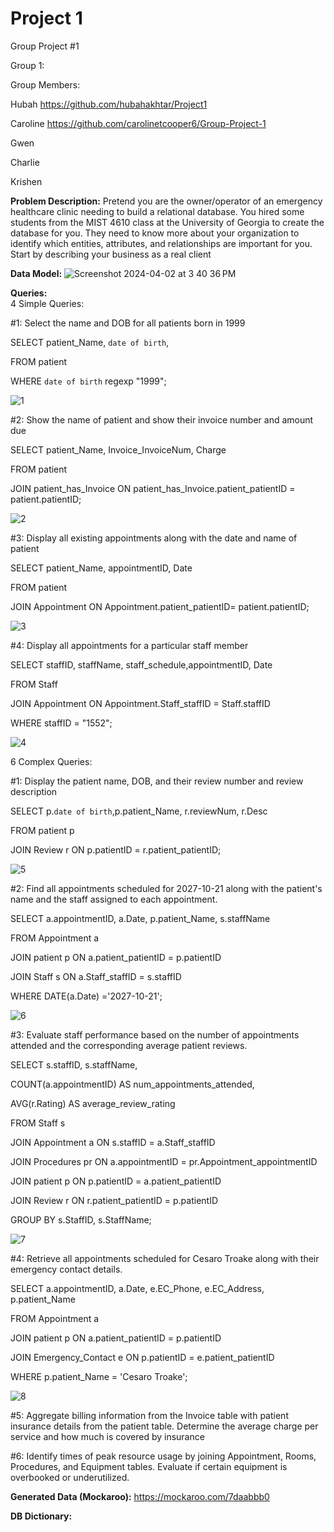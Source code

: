 # Project 1
Group Project #1

Group 1:  

Group Members: 

Hubah https://github.com/hubahakhtar/Project1

Caroline  https://github.com/carolinetcooper6/Group-Project-1

Gwen

Charlie

Krishen


**Problem Description:** 
Pretend you are the owner/operator of an emergency healthcare clinic needing to build a relational database. You hired some students from the MIST 4610 class at the University of Georgia to create the database for you. They need to know more about your organization to identify which entities, attributes, and relationships are important for you. Start by describing your business as a real client 

**Data Model:**
![Screenshot 2024-04-02 at 3 40 36 PM](https://github.com/hubahakhtar/Project1/assets/165077668/cca0a26c-7349-4f21-bff1-ab18a6f6f94c)

**Queries:**  
4 Simple Queries: 

#1: Select the name and DOB for all patients born in 1999 

SELECT patient_Name, `date of birth`,

FROM patient

WHERE `date of birth` regexp "1999";

![1](https://github.com/hubahakhtar/Project1/assets/165077668/bb473a78-456e-47cf-ac8d-ed110a5341c4)

#2: Show the name of patient and show their invoice number and amount due

SELECT patient_Name, Invoice_InvoiceNum, Charge 

FROM patient 

JOIN patient_has_Invoice ON patient_has_Invoice.patient_patientID = patient.patientID; 

![2](https://github.com/hubahakhtar/Project1/assets/165077668/2ce5134b-c8f8-481d-8e20-840618bc81cc)

#3: Display all existing appointments along with the date and name of patient 

SELECT patient_Name, appointmentID, Date 

FROM patient 

JOIN Appointment ON Appointment.patient_patientID= patient.patientID; 

![3](https://github.com/hubahakhtar/Project1/assets/165077668/5435a87d-265e-43a0-84f9-0c0f9c549cf0)

#4: Display all appointments for a particular staff member 

SELECT staffID, staffName, staff_schedule,appointmentID, Date 

FROM Staff 

JOIN Appointment ON Appointment.Staff_staffID = Staff.staffID 

WHERE staffID = "1552"; 

![4](https://github.com/hubahakhtar/Project1/assets/165077668/52d3c67d-29c8-4a90-a7d0-e308e25940e9)

6 Complex Queries:

#1: Display the patient name, DOB, and their review number and review description 

SELECT p.`date of birth`,p.patient_Name, r.reviewNum, r.Desc 

FROM patient p 

JOIN Review r ON p.patientID = r.patient_patientID; 

![5](https://github.com/hubahakhtar/Project1/assets/165077668/e1814a73-9007-4beb-8b34-25014447ca80)

#2: Find all appointments scheduled for 2027-10-21 along with the patient's name and the staff assigned to each appointment. 

SELECT a.appointmentID, a.Date, p.patient_Name, s.staffName 

FROM Appointment a 

JOIN patient p ON a.patient_patientID = p.patientID

JOIN Staff s ON a.Staff_staffID = s.staffID 

WHERE DATE(a.Date) ='2027-10-21'; 

![6](https://github.com/hubahakhtar/Project1/assets/165077668/fdc516e6-d26e-4093-9721-e05780ca2306)

#3: Evaluate staff performance based on the number of appointments attended and the corresponding average patient reviews. 

SELECT s.staffID, s.staffName,   

COUNT(a.appointmentID) AS num_appointments_attended,  

AVG(r.Rating) AS average_review_rating 

FROM Staff s 

JOIN Appointment a ON s.staffID = a.Staff_staffID 

JOIN Procedures pr ON a.appointmentID = pr.Appointment_appointmentID 

JOIN patient p ON p.patientID = a.patient_patientID 

JOIN Review r ON r.patient_patientID = p.patientID 

GROUP BY s.StaffID, s.StaffName; 

![7](https://github.com/hubahakhtar/Project1/assets/165077668/02ba5172-c277-42b4-9e0c-ccd445956918)

#4: Retrieve all appointments scheduled for Cesaro Troake along with their emergency contact details.  

SELECT a.appointmentID, a.Date, e.EC_Phone, e.EC_Address, p.patient_Name 

FROM Appointment a 

JOIN patient p ON a.patient_patientID = p.patientID 

JOIN Emergency_Contact e ON p.patientID = e.patient_patientID 

WHERE p.patient_Name = 'Cesaro Troake'; 

![8](https://github.com/hubahakhtar/Project1/assets/165077668/aa3c5e07-20ca-41f5-83c0-7242a6e5ec6c)

#5: Aggregate billing information from the Invoice table with patient insurance details from the patient table. Determine the average charge per service and how much is covered by insurance 


#6: Identify times of peak resource usage by joining Appointment, Rooms, Procedures, and Equipment tables. Evaluate if certain equipment is overbooked or underutilized. 

**Generated Data (Mockaroo):**
https://mockaroo.com/7daabbb0 

**DB Dictionary:**


